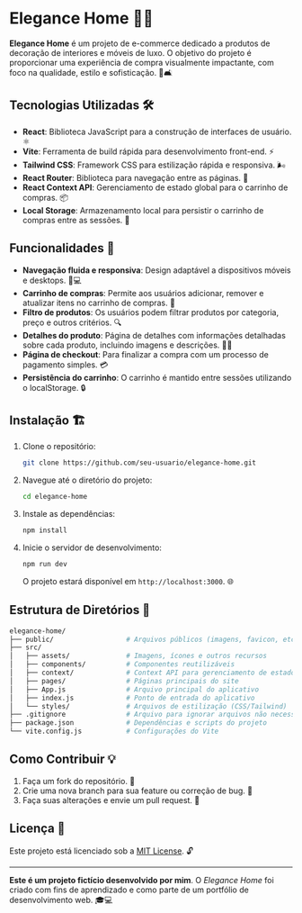 # Elegance Home 🏡✨

**Elegance Home** é um projeto de e-commerce dedicado a produtos de decoração de interiores e móveis de luxo. O objetivo do projeto é proporcionar uma experiência de compra visualmente impactante, com foco na qualidade, estilo e sofisticação. 💎🛋️

## Tecnologias Utilizadas 🛠️

- **React**: Biblioteca JavaScript para a construção de interfaces de usuário. ⚛️
- **Vite**: Ferramenta de build rápida para desenvolvimento front-end. ⚡
- **Tailwind CSS**: Framework CSS para estilização rápida e responsiva. 🌬️
- **React Router**: Biblioteca para navegação entre as páginas. 🚪
- **React Context API**: Gerenciamento de estado global para o carrinho de compras. 📦
- **Local Storage**: Armazenamento local para persistir o carrinho de compras entre as sessões. 💾

## Funcionalidades 🌟

- **Navegação fluida e responsiva**: Design adaptável a dispositivos móveis e desktops. 📱💻
- **Carrinho de compras**: Permite aos usuários adicionar, remover e atualizar itens no carrinho de compras. 🛒
- **Filtro de produtos**: Os usuários podem filtrar produtos por categoria, preço e outros critérios. 🔍
- **Detalhes do produto**: Página de detalhes com informações detalhadas sobre cada produto, incluindo imagens e descrições. 📸📝
- **Página de checkout**: Para finalizar a compra com um processo de pagamento simples. 💳
- **Persistência do carrinho**: O carrinho é mantido entre sessões utilizando o localStorage. 🔒

## Instalação 🏗️

1. Clone o repositório:

   ```bash
   git clone https://github.com/seu-usuario/elegance-home.git
   ```

2. Navegue até o diretório do projeto:

   ```bash
   cd elegance-home
   ```

3. Instale as dependências:

   ```bash
   npm install
   ```

4. Inicie o servidor de desenvolvimento:

   ```bash
   npm run dev
   ```

   O projeto estará disponível em `http://localhost:3000`. 🌐

## Estrutura de Diretórios 📁

```bash
elegance-home/
├── public/                  # Arquivos públicos (imagens, favicon, etc.)
├── src/
│   ├── assets/              # Imagens, ícones e outros recursos
│   ├── components/          # Componentes reutilizáveis
│   ├── context/             # Context API para gerenciamento de estado
│   ├── pages/               # Páginas principais do site
│   ├── App.js               # Arquivo principal do aplicativo
│   ├── index.js             # Ponto de entrada do aplicativo
│   └── styles/              # Arquivos de estilização (CSS/Tailwind)
├── .gitignore               # Arquivo para ignorar arquivos não necessários
├── package.json             # Dependências e scripts do projeto
└── vite.config.js           # Configurações do Vite
```

## Como Contribuir 💡

1. Faça um fork do repositório. 🍴
2. Crie uma nova branch para sua feature ou correção de bug. 🌿
3. Faça suas alterações e envie um pull request. 🤝

## Licença 📜

Este projeto está licenciado sob a [MIT License](LICENSE). 🔓

---

**Este é um projeto fictício desenvolvido por mim**. O *Elegance Home* foi criado com fins de aprendizado e como parte de um portfólio de desenvolvimento web. 🎓💻
